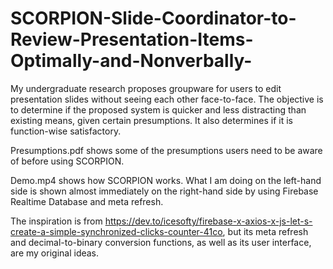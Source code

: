 # SCORPION-Slide-Coordinator-to-Review-Presentation-Items-Optimally-and-Nonverbally-
My undergraduate research proposes groupware for users to edit presentation slides without seeing each other face-to-face. The objective is to determine if the proposed system is quicker and less distracting than existing means, given certain presumptions. It also determines if it is function-wise satisfactory. 

Presumptions.pdf shows some of the presumptions users need to be aware of before using SCORPION.

Demo.mp4 shows how SCORPION works. What I am doing on the left-hand side is shown almost immediately on the right-hand side by using Firebase Realtime Database and meta refresh.

The inspiration is from https://dev.to/icesofty/firebase-x-axios-x-js-let-s-create-a-simple-synchronized-clicks-counter-41co, but its meta refresh and decimal-to-binary conversion functions, as well as its user interface, are my original ideas. 


